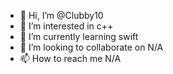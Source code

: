 - 👋 Hi, I’m @Clubby10
- 👀 I’m interested in c++
- 🌱 I’m currently learning swift
- 💞️ I’m looking to collaborate on N/A
- 📫 How to reach me N/A

<!---
Clubby10/Clubby10 is a ✨ special ✨ repository because its `README.md` (this file) appears on your GitHub profile.
You can click the Preview link to take a look at your changes.
--->
